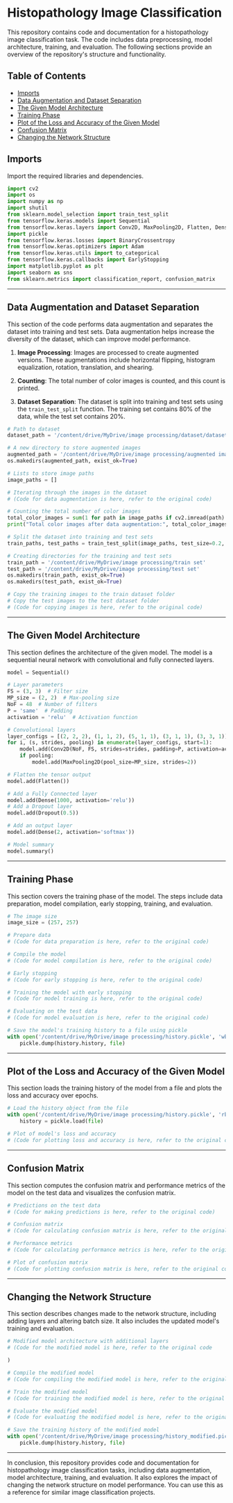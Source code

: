 # Histopathology Image Classification

This repository contains code and documentation for a histopathology image classification task. The code includes data preprocessing, model architecture, training, and evaluation. The following sections provide an overview of the repository's structure and functionality.

## Table of Contents

- [Imports](#imports)
- [Data Augmentation and Dataset Separation](#data-augmentation-and-dataset-separation)
- [The Given Model Architecture](#the-given-model-architecture)
- [Training Phase](#training-phase)
- [Plot of the Loss and Accuracy of the Given Model](#plot-of-the-loss-and-accuracy-of-the-given-model)
- [Confusion Matrix](#confusion-matrix)
- [Changing the Network Structure](#changing-the-network-structure)

## Imports

Import the required libraries and dependencies.

```python
import cv2
import os
import numpy as np
import shutil
from sklearn.model_selection import train_test_split
from tensorflow.keras.models import Sequential
from tensorflow.keras.layers import Conv2D, MaxPooling2D, Flatten, Dense, Dropout
import pickle
from tensorflow.keras.losses import BinaryCrossentropy
from tensorflow.keras.optimizers import Adam
from tensorflow.keras.utils import to_categorical
from tensorflow.keras.callbacks import EarlyStopping
import matplotlib.pyplot as plt
import seaborn as sns
from sklearn.metrics import classification_report, confusion_matrix
```

---

## Data Augmentation and Dataset Separation

This section of the code performs data augmentation and separates the dataset into training and test sets. Data augmentation helps increase the diversity of the dataset, which can improve model performance.

1. **Image Processing**: Images are processed to create augmented versions. These augmentations include horizontal flipping, histogram equalization, rotation, translation, and shearing.

2. **Counting**: The total number of color images is counted, and this count is printed.

3. **Dataset Separation**: The dataset is split into training and test sets using the `train_test_split` function. The training set contains 80% of the data, while the test set contains 20%.

```python
# Path to dataset
dataset_path = '/content/drive/MyDrive/image processing/dataset/dataset'

# A new directory to store augmented images
augmented_path = '/content/drive/MyDrive/image processing/augmented images'
os.makedirs(augmented_path, exist_ok=True)

# Lists to store image paths
image_paths = []

# Iterating through the images in the dataset
# (Code for data augmentation is here, refer to the original code)

# Counting the total number of color images
total_color_images = sum(1 for path in image_paths if cv2.imread(path).ndim > 2)
print("Total color images after data augmentation:", total_color_images)

# Split the dataset into training and test sets
train_paths, test_paths = train_test_split(image_paths, test_size=0.2, random_state=42)

# Creating directories for the training and test sets
train_path = '/content/drive/MyDrive/image processing/train set'
test_path = '/content/drive/MyDrive/image processing/test set'
os.makedirs(train_path, exist_ok=True)
os.makedirs(test_path, exist_ok=True)

# Copy the training images to the train dataset folder
# Copy the test images to the test dataset folder
# (Code for copying images is here, refer to the original code)
```

---

## The Given Model Architecture

This section defines the architecture of the given model. The model is a sequential neural network with convolutional and fully connected layers.

```python
model = Sequential()

# Layer parameters
FS = (3, 3)  # Filter size
MP_size = (2, 2)  # Max-pooling size
NoF = 48  # Number of filters
P = 'same'  # Padding
activation = 'relu'  # Activation function

# Convolutional layers
layer_configs = [(2, 2, 2), (1, 1, 2), (5, 1, 1), (3, 1, 1), (3, 3, 1)]
for i, (s, strides, pooling) in enumerate(layer_configs, start=1):
    model.add(Conv2D(NoF, FS, strides=strides, padding=P, activation=activation, input_shape=(257, 257, 3)))
    if pooling:
        model.add(MaxPooling2D(pool_size=MP_size, strides=2))

# Flatten the tensor output
model.add(Flatten())

# Add a Fully Connected layer
model.add(Dense(1000, activation='relu'))
# Add a Dropout layer
model.add(Dropout(0.5))

# Add an output layer
model.add(Dense(2, activation='softmax'))

# Model summary
model.summary()
```

---

## Training Phase

This section covers the training phase of the model. The steps include data preparation, model compilation, early stopping, training, and evaluation.

```python
# The image size
image_size = (257, 257)

# Prepare data
# (Code for data preparation is here, refer to the original code)

# Compile the model
# (Code for model compilation is here, refer to the original code)

# Early stopping
# (Code for early stopping is here, refer to the original code)

# Training the model with early stopping
# (Code for model training is here, refer to the original code)

# Evaluating on the test data
# (Code for model evaluation is here, refer to the original code)

# Save the model's training history to a file using pickle
with open('/content/drive/MyDrive/image processing/history.pickle', 'wb') as file:
    pickle.dump(history.history, file)
```

---

## Plot of the Loss and Accuracy of the Given Model

This section loads the training history of the model from a file and plots the loss and accuracy over epochs.

```python
# Load the history object from the file
with open('/content/drive/MyDrive/image processing/history.pickle', 'rb') as file:
    history = pickle.load(file)

# Plot of model's loss and accuracy
# (Code for plotting loss and accuracy is here, refer to the original code)
```

---

## Confusion Matrix

This section computes the confusion matrix and performance metrics of the model on the test data and visualizes the confusion matrix.

```python
# Predictions on the test data
# (Code for making predictions is here, refer to the original code)

# Confusion matrix
# (Code for calculating confusion matrix is here, refer to the original code)

# Performance metrics
# (Code for calculating performance metrics is here, refer to the original code)

# Plot of confusion matrix
# (Code for plotting confusion matrix is here, refer to the original code)
```

---

## Changing the Network Structure

This section describes changes made to the network structure, including adding layers and altering batch size. It also includes the updated model's training and evaluation.

```python
# Modified model architecture with additional layers
# (Code for the modified model is here, refer to the original code

)

# Compile the modified model
# (Code for compiling the modified model is here, refer to the original code)

# Train the modified model
# (Code for training the modified model is here, refer to the original code)

# Evaluate the modified model
# (Code for evaluating the modified model is here, refer to the original code)

# Save the training history of the modified model
with open('/content/drive/MyDrive/image processing/history_modified.pickle', 'wb') as file:
    pickle.dump(history.history, file)
```

---

In conclusion, this repository provides code and documentation for histopathology image classification tasks, including data augmentation, model architecture, training, and evaluation. It also explores the impact of changing the network structure on model performance. You can use this as a reference for similar image classification projects.
